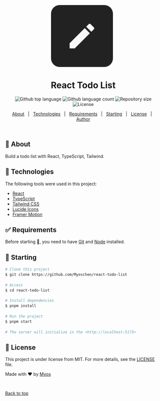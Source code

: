<div align="center" id="top">
  <img src="./logo.png" alt="Next Social Media" width="200" height="200"/>
&#xa0;
  <!-- <a href="https://nextsocialmedia.netlify.app">Demo</a> -->
</div>

<h1 align="center">React Todo List</h1>

<p align="center">
  <img alt="Github top language" src="https://img.shields.io/github/languages/top/Myoschen/react-todo-list?color=56BEB8">

  <img alt="Github language count" src="https://img.shields.io/github/languages/count/Myoschen/react-todo-list?color=56BEB8">

  <img alt="Repository size" src="https://img.shields.io/github/repo-size/Myoschen/react-todo-list?color=56BEB8">

  <img alt="License" src="https://img.shields.io/github/license/Myoschen/react-todo-list?color=56BEB8">

  <!-- <img alt="Github issues" src="https://img.shields.io/github/issues/Myoschen/react-todo-list?color=56BEB8" /> -->

  <!-- <img alt="Github forks" src="https://img.shields.io/github/forks/Myoschen/react-todo-list?color=56BEB8" /> -->

  <!-- <img alt="Github stars" src="https://img.shields.io/github/stars/Myoschen/react-todo-list?color=56BEB8" /> -->
</p>

<!-- Status -->

<!-- <h4 align="center">
 🚧  React Todo List 🚀 Under construction...  🚧
</h4>

<hr> -->

<p align="center">
  <a href="#dart-about">About</a> &#xa0; | &#xa0;
  <a href="#rocket-technologies">Technologies</a> &#xa0; | &#xa0;
  <a href="#white_check_mark-requirements">Requirements</a> &#xa0; | &#xa0;
  <a href="#checkered_flag-starting">Starting</a> &#xa0; | &#xa0;
  <a href="#memo-license">License</a> &#xa0; | &#xa0;
  <a href="https://github.com/Myoschen" target="_blank">Author</a>
</p>

<br>

## :dart: About

Build a todo list with React, TypeScript, Tailwind.

## :rocket: Technologies

The following tools were used in this project:

- [React](https://react.dev/)
- [TypeScript](https://www.typescriptlang.org/)
- [Tailwind CSS](https://tailwindcss.com/)
- [Lucide Icons](https://lucide.dev/)
- [Framer Motion](https://www.framer.com/motion/)

## :white_check_mark: Requirements

Before starting :checkered_flag:, you need to have [Git](https://git-scm.com) and [Node](https://nodejs.org/en/) installed.

## :checkered_flag: Starting

```bash
# Clone this project
$ git clone https://github.com/Myoschen/react-todo-list

# Access
$ cd react-todo-list

# Install dependencies
$ pnpm install

# Run the project
$ pnpm start

# The server will initialize in the <http://localhost:5173>
```

## :memo: License

This project is under license from MIT. For more details, see the [LICENSE](LICENSE.md) file.

Made with :heart: by <a href="https://github.com/Myoschen" target="_blank">Myos</a>

&#xa0;

<a href="#top">Back to top</a>
